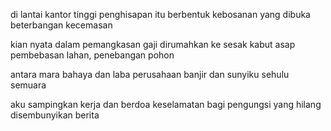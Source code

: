 di lantai kantor tinggi
penghisapan itu berbentuk kebosanan 
yang dibuka beterbangan kecemasan

kian nyata dalam pemangkasan gaji 
dirumahkan ke sesak kabut asap
pembebasan lahan, penebangan pohon

antara mara bahaya dan laba perusahaan
banjir dan sunyiku sehulu semuara 

aku sampingkan kerja dan berdoa
keselamatan bagi pengungsi 
yang hilang disembunyikan berita